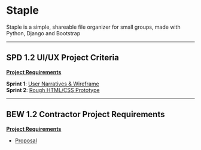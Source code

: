 # Staple

Staple is a simple, shareable file organizer for small groups, made with Python, Django and Bootstrap

---
## SPD 1.2 UI/UX Project Criteria 
**[Project Requirements](https://docs.google.com/document/d/15m8P9ic7sJqVovTozIRdikWCI7HQ_f5TOc5qpqyiAYs/edit#)**    

 **Sprint 1**: [User Narratives & Wireframe](static/files/sprint1.md)   
 **Sprint 2**: [Rough HTML/CSS Prototype](static/files/sprint2.md)
  
---
## BEW 1.2 Contractor Project Requirements 
**[Project Requirements](https://make-school-courses.github.io/BEW-1.2-Authentication-and-Associations/#/Projects/requirements)**

- [Proposal](static/files/proposal.md)

